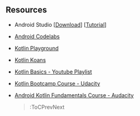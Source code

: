 ## Resources

- Android Studio [[Download](https://developer.android.com/studio)] [[Tutorial](https://www.udacity.com/course/how-to-install-android-studio--ud808)]
- [Android Codelabs](https://g.co/android/studyjams)
- [Kotlin Playground](https://play.kotlinlang.org/)
- [Kotlin Koans](https://play.kotlinlang.org/koans/overview)
- [Kotlin Basics - Youtube Playlist](https://www.youtube.com/playlist?list=PLlxmoA0rQ-LwgK1JsnMsakYNACYGa1cjR)
- [Kotlin Bootcamp Course - Udacity](https://www.udacity.com/course/kotlin-bootcamp-for-programmers--ud9011)
- [Android Kotlin Fundamentals Course - Audacity](https://www.udacity.com/course/developing-android-apps-with-kotlin--ud9012)

  > :ToCPrevNext

